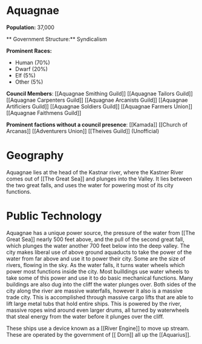 # Aquagnae

 **Population:** 37,000

** Government Structure:** Syndicalism

**Prominent Races:** 
- Human (70%)
- Dwarf (20%)
- Elf (5%)
- Other (5%)

**Council Members**:
 [[Aquagnae Smithing Guild]]
 [[Aquagnae Tailors Guild]]
  [[Aquagnae Carpenters Guild]]
 [[Aquagnae Arcanists Guild]]
 [[Aquagnae Artificiers Guild]]
 [[Aquagnae Soldiers Guild]]
 [[Aquagnae Farmers Union]]
[[Aquagnae Faithmens Guild]] 

**Prominent factions without a council presence**:
[[Kamada]]
[[Church of Arcanas]]
[[Adventurers Union]]
[[Theives Guild]] (Unofficial)


# Geography

Aquagnae lies at the head of the Kastnar river, where the Kastner River comes out of [[The Great Sea]] and plunges into the Valley. It lies between the two great falls, and uses the water for powering most of its city functions.

# Public Technology
Aquagnae has a unique power source, the pressure of the water from [[The Great Sea]] nearly 500 feet above, and the pull of the second great fall, which plunges the water another 700 feet below into the deep valley. The city makes liberal use of above ground aquaducts to take the power of the water from far above and use it to power their city. Some are the size of rivers, flowing in the sky. As the water falls, it turns water wheels which power most functions inside the city. Most builldings use water wheels to take some of this power and use it to do basic mechanical functions. Many buildings are also dug into the cliff the water plunges over. Both sides of the city along the river are massive waterfalls, however it also is a massive trade city. This is accomplished through massive cargo lifts that are able to lift large metal tubs that hold entire ships. This is powered by the river, massive ropes wind around even larger drums, all turned by waterwheels that steal energy from the water before it plunges over the cliff.

These ships use a device known as a [[River Engine]] to move up stream. These are operated by the government of [[ Dorn]] all up the [[Aquarius]].

